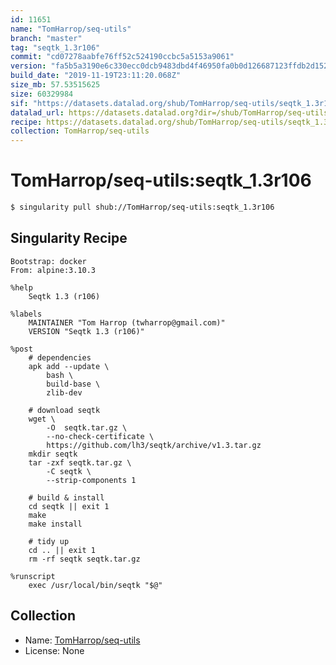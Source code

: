 ```yaml
---
id: 11651
name: "TomHarrop/seq-utils"
branch: "master"
tag: "seqtk_1.3r106"
commit: "cd07278aabfe76ff52c524190ccbc5a5153a9061"
version: "fa5b5a3190e6c330ecc0dcb9483dbd4f46950fa0b0d126687123ffdb2d152897"
build_date: "2019-11-19T23:11:20.068Z"
size_mb: 57.53515625
size: 60329984
sif: "https://datasets.datalad.org/shub/TomHarrop/seq-utils/seqtk_1.3r106/2019-11-19-cd07278a-fa5b5a31/fa5b5a3190e6c330ecc0dcb9483dbd4f46950fa0b0d126687123ffdb2d152897.sif"
datalad_url: https://datasets.datalad.org?dir=/shub/TomHarrop/seq-utils/seqtk_1.3r106/2019-11-19-cd07278a-fa5b5a31/
recipe: https://datasets.datalad.org/shub/TomHarrop/seq-utils/seqtk_1.3r106/2019-11-19-cd07278a-fa5b5a31/Singularity
collection: TomHarrop/seq-utils
---
```


# TomHarrop/seq-utils:seqtk_1.3r106

```bash
$ singularity pull shub://TomHarrop/seq-utils:seqtk_1.3r106
```

## Singularity Recipe

```singularity
Bootstrap: docker
From: alpine:3.10.3

%help
    Seqtk 1.3 (r106)
    
%labels
    MAINTAINER "Tom Harrop (twharrop@gmail.com)"
    VERSION "Seqtk 1.3 (r106)"

%post
    # dependencies
    apk add --update \
        bash \
        build-base \
        zlib-dev

    # download seqtk
    wget \
        -O  seqtk.tar.gz \
        --no-check-certificate \
        https://github.com/lh3/seqtk/archive/v1.3.tar.gz
    mkdir seqtk
    tar -zxf seqtk.tar.gz \
        -C seqtk \
        --strip-components 1
    
    # build & install
    cd seqtk || exit 1
    make
    make install

    # tidy up
    cd .. || exit 1
    rm -rf seqtk seqtk.tar.gz

%runscript
    exec /usr/local/bin/seqtk "$@"
```

## Collection

 - Name: [TomHarrop/seq-utils](https://github.com/TomHarrop/seq-utils)
 - License: None

